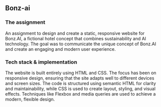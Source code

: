## Bonz-ai
### The assignment
An assignment to design and create a static, responsive website for Bonz.AI, a fictional hotel concept that combines sustainability and AI technology. The goal was to communicate the unique concept of Bonz.AI and create an engaging and modern user experience.

### Tech stack & implementation
The website is built entirely using HTML and CSS. The focus has been on responsive design, ensuring that the site adapts well to different devices and screen sizes. The code is structured using semantic HTML for clarity and maintainability, while CSS is used to create layout, styling, and visual effects. Techniques like Flexbox and media queries are used to achieve a modern, flexible design.

